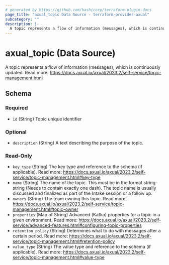 ```yaml
---
# generated by https://github.com/hashicorp/terraform-plugin-docs
page_title: "axual_topic Data Source - terraform-provider-axual"
subcategory: ""
description: |-
  A topic represents a flow of information (messages), which is continuously updated. Read more: https://docs.axual.io/axual/2023.2/self-service/topic-management.html
---
```


# axual_topic (Data Source)

A topic represents a flow of information (messages), which is continuously updated. Read more: https://docs.axual.io/axual/2023.2/self-service/topic-management.html



<!-- schema generated by tfplugindocs -->
## Schema

### Required

- `id` (String) Topic unique identifier

### Optional

- `description` (String) A text describing the purpose of the topic.

### Read-Only

- `key_type` (String) The key type and reference to the schema (if applicable). Read more: https://docs.axual.io/axual/2023.2/self-service/topic-management.html#key-type
- `name` (String) The name of the topic. This must be in the format string-string (Needs to contain exactly one dash). The topic name is usually discussed and finalized as part of the Intake session or a follow up.
- `owners` (String) The team owning this topic. Read more: https://docs.axual.io/axual/2023.2/self-service/topic-management.html#topic-owner
- `properties` (Map of String) Advanced (Kafka) properties for a topic in a given environment. Read more: https://docs.axual.io/axual/2023.2/self-service/advanced-features.html#configuring-topic-properties
- `retention_policy` (String) Determines what to do with messages after a certain period. Read more: https://docs.axual.io/axual/2023.2/self-service/topic-management.html#retention-policy
- `value_type` (String) The value type and reference to the schema (if applicable). Read more: https://docs.axual.io/axual/2023.2/self-service/topic-management.html#value-type


